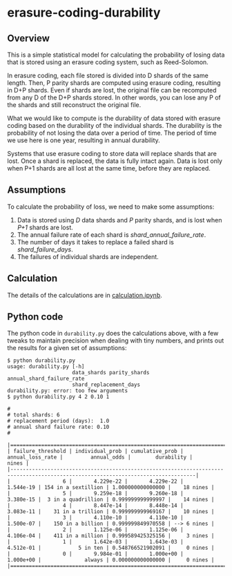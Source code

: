 # erasure-coding-durability

## Overview

This is a simple statistical model for calculating the probability of losing
data that is stored using an erasure coding system, such as Reed-Solomon.

In erasure coding, each file stored is divided into D shards of the same length.
Then, P parity shards are computed using erasure coding, resulting in D+P shards.
Even if shards are lost, the original file can be recomputed from any D of the
D+P shards stored.  In other words, you can lose any P of the shards and still 
reconstruct the original file.

What we would like to compute is the durability of data stored with erasure coding
based on the durability of the individual shards.
The durability is the probability of not losing the data over a period of time.
The period of time we use here is one year, resulting in annual durability.
  
Systems that use erasure coding to store data will replace shards that are lost.
Once a shard is replaced, the data is fully intact again.  Data is lost only when
P+1 shards are all lost at the same time, before they are replaced.

## Assumptions

To calculate the probability of loss, we need to make some assumptions:

1. Data is stored using *D* data shards and *P* parity shards, and is lost when *P+1* shards are lost.
1. The annual failure rate of each shard is *shard_annual_failure_rate*.
1. The number of days it takes to replace a failed shard is *shard_failure_days*.
1. The failures of individual shards are independent.

## Calculation

The details of the calculations are in [calculation.ipynb](https://github.com/Backblaze/erasure-coding-durability/blob/master/calculation.ipynb).

## Python code

The python code in `durability.py` does the calculations above, with a few tweaks
to maintain precision when dealing with tiny numbers, and prints out the results
for a given set of assumptions:

```
$ python durability.py
usage: durability.py [-h]
                     data_shards parity_shards annual_shard_failure_rate
                     shard_replacement_days
durability.py: error: too few arguments
$ python durability.py 4 2 0.10 1

#
# total shards: 6
# replacement period (days):  1.0
# annual shard failure rate: 0.10
#

|==================================================================================================================================|
| failure_threshold | individual_prob | cumulative_prob | annual_loss_rate |         annual_odds |        durability |       nines | 
|----------------------------------------------------------------------------------------------------------------------------------|
|                 6 |       4.229e-22 |       4.229e-22 |        1.544e-19 | 154 in a sextillion | 1.000000000000000 |    18 nines | 
|                 5 |       9.259e-18 |       9.260e-18 |        3.380e-15 |  3 in a quadrillion | 0.999999999999997 |    14 nines | 
|                 4 |       8.447e-14 |       8.448e-14 |        3.083e-11 |    31 in a trillion | 0.999999999969167 |    10 nines | 
|                 3 |       4.110e-10 |       4.110e-10 |        1.500e-07 |    150 in a billion | 0.999999849970558 | --> 6 nines | 
|                 2 |       1.125e-06 |       1.125e-06 |        4.106e-04 |    411 in a million | 0.999589425325156 |     3 nines | 
|                 1 |       1.642e-03 |       1.643e-03 |        4.512e-01 |            5 in ten | 0.548766521902091 |     0 nines | 
|                 0 |       9.984e-01 |       1.000e+00 |        1.000e+00 |              always | 0.000000000000000 |     0 nines | 
|==================================================================================================================================|
```


